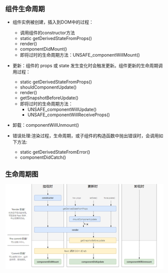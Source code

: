 
## 组件生命周期
* 组件实例被创建，插入到DOM中的过程：
    * 调用组件的constructor方法
    * static getDerivedStateFromProps()
    * render()
    * componentDidMount()
    * 即将过时的生命周期方法：UNSAFE_componentWillMount()

* 更新：组件的 props 或 state 发生变化时会触发更新。组件更新的生命周期调用过程：
    * static getDerivedStateFromProps()
    * shouldComponentUpdate()
    * render()
    * getSnapshotBeforeUpdate()
    * 即将过时的生命周期方法：
        * UNSAFE_componentWillUpdate()
        * UNSAFE_componentWillReceiveProps()


* 卸载：componentWillUnmount()


* 错误处理:渲染过程，生命周期，或子组件的构造函数中抛出错误时，会调用如下方法:
    * static getDerivedStateFromError()
    * componentDidCatch()

## 生命周期图
![生命周期图](生命周期图.png)